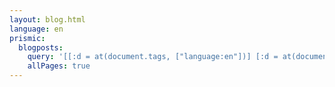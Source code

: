 ```yaml
---
layout: blog.html
language: en
prismic:
  blogposts:
    query: '[[:d = at(document.tags, ["language:en"])] [:d = at(document.type, "blog")]]'
    allPages: true
---
```

